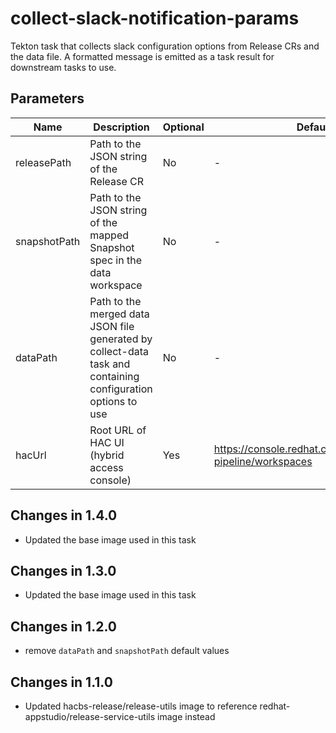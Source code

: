 # collect-slack-notification-params

Tekton task that collects slack configuration options from Release CRs and the data file. A formatted message is emitted
as a task result for downstream tasks to use.

## Parameters

| Name                 | Description                                                                                                  | Optional | Default value |
|----------------------|--------------------------------------------------------------------------------------------------------------|----------|---------------|
| releasePath          | Path to the JSON string of the Release CR                                                                    | No       | -             |
| snapshotPath         | Path to the JSON string of the mapped Snapshot spec in the data workspace                                    | No       | -             |
| dataPath             | Path to the merged data JSON file generated by collect-data task and containing configuration options to use | No       | -             |
| hacUrl               | Root URL of HAC UI (hybrid access console)                                                                   | Yes      | https://console.redhat.com/preview/application-pipeline/workspaces | 

## Changes in 1.4.0
* Updated the base image used in this task

## Changes in 1.3.0
* Updated the base image used in this task

## Changes in 1.2.0
* remove `dataPath` and `snapshotPath` default values

## Changes in 1.1.0
* Updated hacbs-release/release-utils image to reference redhat-appstudio/release-service-utils image instead
